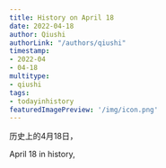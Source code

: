 ```yaml
---
title: History on April 18
date: 2022-04-18
author: Qiushi 
authorLink: "/authors/qiushi"
timestamp: 
- 2022-04
- 04-18
multitype: 
- qiushi
tags: 
- todayinhistory
featuredImagePreview: '/img/icon.png'
---
```









历史上的4月18日，

April 18 in history, 

<!--more-->

